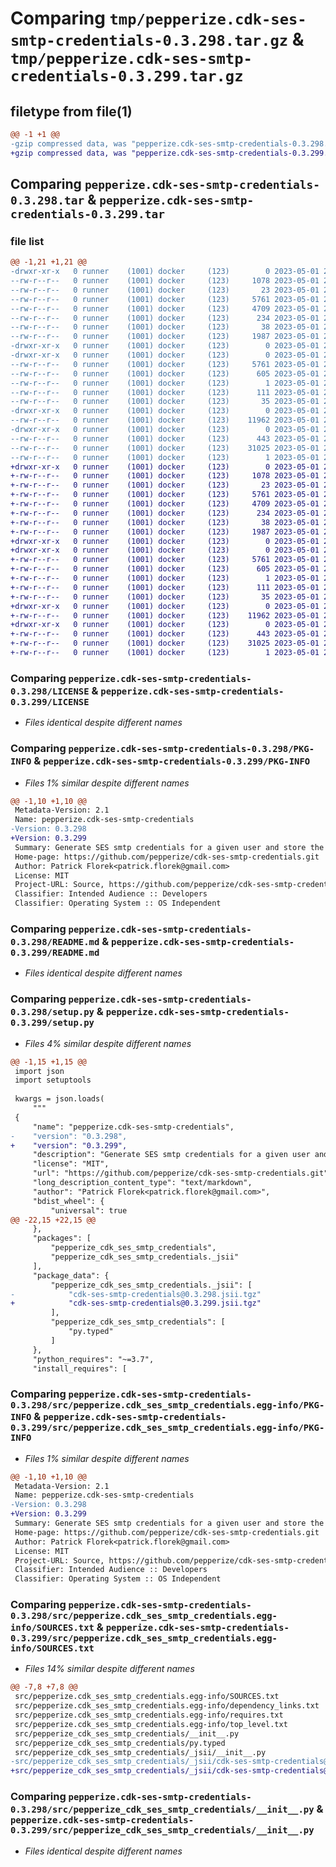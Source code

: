# Comparing `tmp/pepperize.cdk-ses-smtp-credentials-0.3.298.tar.gz` & `tmp/pepperize.cdk-ses-smtp-credentials-0.3.299.tar.gz`

## filetype from file(1)

```diff
@@ -1 +1 @@
-gzip compressed data, was "pepperize.cdk-ses-smtp-credentials-0.3.298.tar", last modified: Mon May  1 23:18:40 2023, max compression
+gzip compressed data, was "pepperize.cdk-ses-smtp-credentials-0.3.299.tar", last modified: Mon May  1 23:26:17 2023, max compression
```

## Comparing `pepperize.cdk-ses-smtp-credentials-0.3.298.tar` & `pepperize.cdk-ses-smtp-credentials-0.3.299.tar`

### file list

```diff
@@ -1,21 +1,21 @@
-drwxr-xr-x   0 runner    (1001) docker     (123)        0 2023-05-01 23:18:40.181968 pepperize.cdk-ses-smtp-credentials-0.3.298/
--rw-r--r--   0 runner    (1001) docker     (123)     1078 2023-05-01 23:18:29.000000 pepperize.cdk-ses-smtp-credentials-0.3.298/LICENSE
--rw-r--r--   0 runner    (1001) docker     (123)       23 2023-05-01 23:18:29.000000 pepperize.cdk-ses-smtp-credentials-0.3.298/MANIFEST.in
--rw-r--r--   0 runner    (1001) docker     (123)     5761 2023-05-01 23:18:40.181968 pepperize.cdk-ses-smtp-credentials-0.3.298/PKG-INFO
--rw-r--r--   0 runner    (1001) docker     (123)     4709 2023-05-01 23:18:29.000000 pepperize.cdk-ses-smtp-credentials-0.3.298/README.md
--rw-r--r--   0 runner    (1001) docker     (123)      234 2023-05-01 23:18:29.000000 pepperize.cdk-ses-smtp-credentials-0.3.298/pyproject.toml
--rw-r--r--   0 runner    (1001) docker     (123)       38 2023-05-01 23:18:40.181968 pepperize.cdk-ses-smtp-credentials-0.3.298/setup.cfg
--rw-r--r--   0 runner    (1001) docker     (123)     1987 2023-05-01 23:18:29.000000 pepperize.cdk-ses-smtp-credentials-0.3.298/setup.py
-drwxr-xr-x   0 runner    (1001) docker     (123)        0 2023-05-01 23:18:40.177967 pepperize.cdk-ses-smtp-credentials-0.3.298/src/
-drwxr-xr-x   0 runner    (1001) docker     (123)        0 2023-05-01 23:18:40.181968 pepperize.cdk-ses-smtp-credentials-0.3.298/src/pepperize.cdk_ses_smtp_credentials.egg-info/
--rw-r--r--   0 runner    (1001) docker     (123)     5761 2023-05-01 23:18:40.000000 pepperize.cdk-ses-smtp-credentials-0.3.298/src/pepperize.cdk_ses_smtp_credentials.egg-info/PKG-INFO
--rw-r--r--   0 runner    (1001) docker     (123)      605 2023-05-01 23:18:40.000000 pepperize.cdk-ses-smtp-credentials-0.3.298/src/pepperize.cdk_ses_smtp_credentials.egg-info/SOURCES.txt
--rw-r--r--   0 runner    (1001) docker     (123)        1 2023-05-01 23:18:40.000000 pepperize.cdk-ses-smtp-credentials-0.3.298/src/pepperize.cdk_ses_smtp_credentials.egg-info/dependency_links.txt
--rw-r--r--   0 runner    (1001) docker     (123)      111 2023-05-01 23:18:40.000000 pepperize.cdk-ses-smtp-credentials-0.3.298/src/pepperize.cdk_ses_smtp_credentials.egg-info/requires.txt
--rw-r--r--   0 runner    (1001) docker     (123)       35 2023-05-01 23:18:40.000000 pepperize.cdk-ses-smtp-credentials-0.3.298/src/pepperize.cdk_ses_smtp_credentials.egg-info/top_level.txt
-drwxr-xr-x   0 runner    (1001) docker     (123)        0 2023-05-01 23:18:40.181968 pepperize.cdk-ses-smtp-credentials-0.3.298/src/pepperize_cdk_ses_smtp_credentials/
--rw-r--r--   0 runner    (1001) docker     (123)    11962 2023-05-01 23:18:29.000000 pepperize.cdk-ses-smtp-credentials-0.3.298/src/pepperize_cdk_ses_smtp_credentials/__init__.py
-drwxr-xr-x   0 runner    (1001) docker     (123)        0 2023-05-01 23:18:40.181968 pepperize.cdk-ses-smtp-credentials-0.3.298/src/pepperize_cdk_ses_smtp_credentials/_jsii/
--rw-r--r--   0 runner    (1001) docker     (123)      443 2023-05-01 23:18:29.000000 pepperize.cdk-ses-smtp-credentials-0.3.298/src/pepperize_cdk_ses_smtp_credentials/_jsii/__init__.py
--rw-r--r--   0 runner    (1001) docker     (123)    31025 2023-05-01 23:18:29.000000 pepperize.cdk-ses-smtp-credentials-0.3.298/src/pepperize_cdk_ses_smtp_credentials/_jsii/cdk-ses-smtp-credentials@0.3.298.jsii.tgz
--rw-r--r--   0 runner    (1001) docker     (123)        1 2023-05-01 23:18:29.000000 pepperize.cdk-ses-smtp-credentials-0.3.298/src/pepperize_cdk_ses_smtp_credentials/py.typed
+drwxr-xr-x   0 runner    (1001) docker     (123)        0 2023-05-01 23:26:17.533035 pepperize.cdk-ses-smtp-credentials-0.3.299/
+-rw-r--r--   0 runner    (1001) docker     (123)     1078 2023-05-01 23:26:02.000000 pepperize.cdk-ses-smtp-credentials-0.3.299/LICENSE
+-rw-r--r--   0 runner    (1001) docker     (123)       23 2023-05-01 23:26:02.000000 pepperize.cdk-ses-smtp-credentials-0.3.299/MANIFEST.in
+-rw-r--r--   0 runner    (1001) docker     (123)     5761 2023-05-01 23:26:17.533035 pepperize.cdk-ses-smtp-credentials-0.3.299/PKG-INFO
+-rw-r--r--   0 runner    (1001) docker     (123)     4709 2023-05-01 23:26:02.000000 pepperize.cdk-ses-smtp-credentials-0.3.299/README.md
+-rw-r--r--   0 runner    (1001) docker     (123)      234 2023-05-01 23:26:02.000000 pepperize.cdk-ses-smtp-credentials-0.3.299/pyproject.toml
+-rw-r--r--   0 runner    (1001) docker     (123)       38 2023-05-01 23:26:17.533035 pepperize.cdk-ses-smtp-credentials-0.3.299/setup.cfg
+-rw-r--r--   0 runner    (1001) docker     (123)     1987 2023-05-01 23:26:02.000000 pepperize.cdk-ses-smtp-credentials-0.3.299/setup.py
+drwxr-xr-x   0 runner    (1001) docker     (123)        0 2023-05-01 23:26:17.529035 pepperize.cdk-ses-smtp-credentials-0.3.299/src/
+drwxr-xr-x   0 runner    (1001) docker     (123)        0 2023-05-01 23:26:17.533035 pepperize.cdk-ses-smtp-credentials-0.3.299/src/pepperize.cdk_ses_smtp_credentials.egg-info/
+-rw-r--r--   0 runner    (1001) docker     (123)     5761 2023-05-01 23:26:17.000000 pepperize.cdk-ses-smtp-credentials-0.3.299/src/pepperize.cdk_ses_smtp_credentials.egg-info/PKG-INFO
+-rw-r--r--   0 runner    (1001) docker     (123)      605 2023-05-01 23:26:17.000000 pepperize.cdk-ses-smtp-credentials-0.3.299/src/pepperize.cdk_ses_smtp_credentials.egg-info/SOURCES.txt
+-rw-r--r--   0 runner    (1001) docker     (123)        1 2023-05-01 23:26:17.000000 pepperize.cdk-ses-smtp-credentials-0.3.299/src/pepperize.cdk_ses_smtp_credentials.egg-info/dependency_links.txt
+-rw-r--r--   0 runner    (1001) docker     (123)      111 2023-05-01 23:26:17.000000 pepperize.cdk-ses-smtp-credentials-0.3.299/src/pepperize.cdk_ses_smtp_credentials.egg-info/requires.txt
+-rw-r--r--   0 runner    (1001) docker     (123)       35 2023-05-01 23:26:17.000000 pepperize.cdk-ses-smtp-credentials-0.3.299/src/pepperize.cdk_ses_smtp_credentials.egg-info/top_level.txt
+drwxr-xr-x   0 runner    (1001) docker     (123)        0 2023-05-01 23:26:17.533035 pepperize.cdk-ses-smtp-credentials-0.3.299/src/pepperize_cdk_ses_smtp_credentials/
+-rw-r--r--   0 runner    (1001) docker     (123)    11962 2023-05-01 23:26:02.000000 pepperize.cdk-ses-smtp-credentials-0.3.299/src/pepperize_cdk_ses_smtp_credentials/__init__.py
+drwxr-xr-x   0 runner    (1001) docker     (123)        0 2023-05-01 23:26:17.533035 pepperize.cdk-ses-smtp-credentials-0.3.299/src/pepperize_cdk_ses_smtp_credentials/_jsii/
+-rw-r--r--   0 runner    (1001) docker     (123)      443 2023-05-01 23:26:02.000000 pepperize.cdk-ses-smtp-credentials-0.3.299/src/pepperize_cdk_ses_smtp_credentials/_jsii/__init__.py
+-rw-r--r--   0 runner    (1001) docker     (123)    31025 2023-05-01 23:26:02.000000 pepperize.cdk-ses-smtp-credentials-0.3.299/src/pepperize_cdk_ses_smtp_credentials/_jsii/cdk-ses-smtp-credentials@0.3.299.jsii.tgz
+-rw-r--r--   0 runner    (1001) docker     (123)        1 2023-05-01 23:26:02.000000 pepperize.cdk-ses-smtp-credentials-0.3.299/src/pepperize_cdk_ses_smtp_credentials/py.typed
```

### Comparing `pepperize.cdk-ses-smtp-credentials-0.3.298/LICENSE` & `pepperize.cdk-ses-smtp-credentials-0.3.299/LICENSE`

 * *Files identical despite different names*

### Comparing `pepperize.cdk-ses-smtp-credentials-0.3.298/PKG-INFO` & `pepperize.cdk-ses-smtp-credentials-0.3.299/PKG-INFO`

 * *Files 1% similar despite different names*

```diff
@@ -1,10 +1,10 @@
 Metadata-Version: 2.1
 Name: pepperize.cdk-ses-smtp-credentials
-Version: 0.3.298
+Version: 0.3.299
 Summary: Generate SES smtp credentials for a given user and store the credentials in a SecretsManager Secret.
 Home-page: https://github.com/pepperize/cdk-ses-smtp-credentials.git
 Author: Patrick Florek<patrick.florek@gmail.com>
 License: MIT
 Project-URL: Source, https://github.com/pepperize/cdk-ses-smtp-credentials.git
 Classifier: Intended Audience :: Developers
 Classifier: Operating System :: OS Independent
```

### Comparing `pepperize.cdk-ses-smtp-credentials-0.3.298/README.md` & `pepperize.cdk-ses-smtp-credentials-0.3.299/README.md`

 * *Files identical despite different names*

### Comparing `pepperize.cdk-ses-smtp-credentials-0.3.298/setup.py` & `pepperize.cdk-ses-smtp-credentials-0.3.299/setup.py`

 * *Files 4% similar despite different names*

```diff
@@ -1,15 +1,15 @@
 import json
 import setuptools
 
 kwargs = json.loads(
     """
 {
     "name": "pepperize.cdk-ses-smtp-credentials",
-    "version": "0.3.298",
+    "version": "0.3.299",
     "description": "Generate SES smtp credentials for a given user and store the credentials in a SecretsManager Secret.",
     "license": "MIT",
     "url": "https://github.com/pepperize/cdk-ses-smtp-credentials.git",
     "long_description_content_type": "text/markdown",
     "author": "Patrick Florek<patrick.florek@gmail.com>",
     "bdist_wheel": {
         "universal": true
@@ -22,15 +22,15 @@
     },
     "packages": [
         "pepperize_cdk_ses_smtp_credentials",
         "pepperize_cdk_ses_smtp_credentials._jsii"
     ],
     "package_data": {
         "pepperize_cdk_ses_smtp_credentials._jsii": [
-            "cdk-ses-smtp-credentials@0.3.298.jsii.tgz"
+            "cdk-ses-smtp-credentials@0.3.299.jsii.tgz"
         ],
         "pepperize_cdk_ses_smtp_credentials": [
             "py.typed"
         ]
     },
     "python_requires": "~=3.7",
     "install_requires": [
```

### Comparing `pepperize.cdk-ses-smtp-credentials-0.3.298/src/pepperize.cdk_ses_smtp_credentials.egg-info/PKG-INFO` & `pepperize.cdk-ses-smtp-credentials-0.3.299/src/pepperize.cdk_ses_smtp_credentials.egg-info/PKG-INFO`

 * *Files 1% similar despite different names*

```diff
@@ -1,10 +1,10 @@
 Metadata-Version: 2.1
 Name: pepperize.cdk-ses-smtp-credentials
-Version: 0.3.298
+Version: 0.3.299
 Summary: Generate SES smtp credentials for a given user and store the credentials in a SecretsManager Secret.
 Home-page: https://github.com/pepperize/cdk-ses-smtp-credentials.git
 Author: Patrick Florek<patrick.florek@gmail.com>
 License: MIT
 Project-URL: Source, https://github.com/pepperize/cdk-ses-smtp-credentials.git
 Classifier: Intended Audience :: Developers
 Classifier: Operating System :: OS Independent
```

### Comparing `pepperize.cdk-ses-smtp-credentials-0.3.298/src/pepperize.cdk_ses_smtp_credentials.egg-info/SOURCES.txt` & `pepperize.cdk-ses-smtp-credentials-0.3.299/src/pepperize.cdk_ses_smtp_credentials.egg-info/SOURCES.txt`

 * *Files 14% similar despite different names*

```diff
@@ -7,8 +7,8 @@
 src/pepperize.cdk_ses_smtp_credentials.egg-info/SOURCES.txt
 src/pepperize.cdk_ses_smtp_credentials.egg-info/dependency_links.txt
 src/pepperize.cdk_ses_smtp_credentials.egg-info/requires.txt
 src/pepperize.cdk_ses_smtp_credentials.egg-info/top_level.txt
 src/pepperize_cdk_ses_smtp_credentials/__init__.py
 src/pepperize_cdk_ses_smtp_credentials/py.typed
 src/pepperize_cdk_ses_smtp_credentials/_jsii/__init__.py
-src/pepperize_cdk_ses_smtp_credentials/_jsii/cdk-ses-smtp-credentials@0.3.298.jsii.tgz
+src/pepperize_cdk_ses_smtp_credentials/_jsii/cdk-ses-smtp-credentials@0.3.299.jsii.tgz
```

### Comparing `pepperize.cdk-ses-smtp-credentials-0.3.298/src/pepperize_cdk_ses_smtp_credentials/__init__.py` & `pepperize.cdk-ses-smtp-credentials-0.3.299/src/pepperize_cdk_ses_smtp_credentials/__init__.py`

 * *Files identical despite different names*

